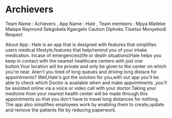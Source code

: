 # Archievers

Team Name    : Achievers ,
App Name     : Hale ,
Team members : Mpya Matleke 
               Malepe Raymond 
               Sekgobela Kgaogelo Caution 
               Diphoko Tiisetso 
               Monyebodi Respect 
                
About App    : Hale is an app that is designed with features that simplifies users medical lifestyle,features that help/remind you of your intake medication.
               Incase of emergencies(life or death situations)Hale helps you keep in contact with the nearest healthcare centers with just one button.Your location will be private                and only be given to the center on which you're near.
               Aren't you tired of long queues and driving long distace for appointments? Well,Hale's got the solution for you,with our app you'll be able to check which Doctor is                available when and make appointments ,you'll be assisted online via a voice or video call with your doctor.Taking your medicine from your nearest                                  health center will be made through this appointments so that you don't have to travel long distances for nothing.
               The app also simplifies employees work by enabling them to create,update and remove the patients file by reducing paperwork.   
          
